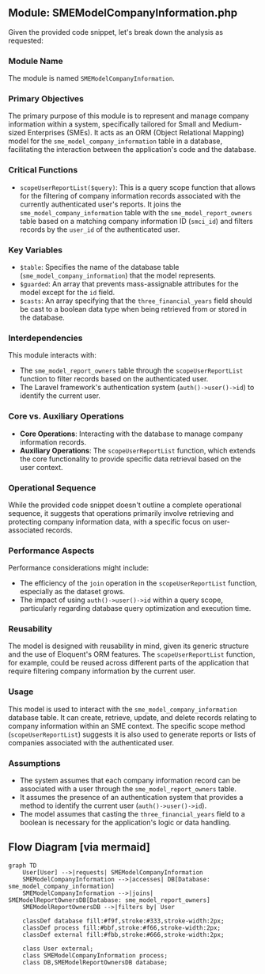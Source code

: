 ## Module: SMEModelCompanyInformation.php
Given the provided code snippet, let's break down the analysis as requested:

### Module Name
The module is named `SMEModelCompanyInformation`.

### Primary Objectives
The primary purpose of this module is to represent and manage company information within a system, specifically tailored for Small and Medium-sized Enterprises (SMEs). It acts as an ORM (Object Relational Mapping) model for the `sme_model_company_information` table in a database, facilitating the interaction between the application's code and the database.

### Critical Functions
- `scopeUserReportList($query)`: This is a query scope function that allows for the filtering of company information records associated with the currently authenticated user's reports. It joins the `sme_model_company_information` table with the `sme_model_report_owners` table based on a matching company information ID (`smci_id`) and filters records by the `user_id` of the authenticated user.

### Key Variables
- `$table`: Specifies the name of the database table (`sme_model_company_information`) that the model represents.
- `$guarded`: An array that prevents mass-assignable attributes for the model except for the `id` field.
- `$casts`: An array specifying that the `three_financial_years` field should be cast to a boolean data type when being retrieved from or stored in the database.

### Interdependencies
This module interacts with:
- The `sme_model_report_owners` table through the `scopeUserReportList` function to filter records based on the authenticated user.
- The Laravel framework's authentication system (`auth()->user()->id`) to identify the current user.

### Core vs. Auxiliary Operations
- **Core Operations**: Interacting with the database to manage company information records.
- **Auxiliary Operations**: The `scopeUserReportList` function, which extends the core functionality to provide specific data retrieval based on the user context.

### Operational Sequence
While the provided code snippet doesn't outline a complete operational sequence, it suggests that operations primarily involve retrieving and protecting company information data, with a specific focus on user-associated records.

### Performance Aspects
Performance considerations might include:
- The efficiency of the `join` operation in the `scopeUserReportList` function, especially as the dataset grows.
- The impact of using `auth()->user()->id` within a query scope, particularly regarding database query optimization and execution time.

### Reusability
The model is designed with reusability in mind, given its generic structure and the use of Eloquent's ORM features. The `scopeUserReportList` function, for example, could be reused across different parts of the application that require filtering company information by the current user.

### Usage
This model is used to interact with the `sme_model_company_information` database table. It can create, retrieve, update, and delete records relating to company information within an SME context. The specific scope method (`scopeUserReportList`) suggests it is also used to generate reports or lists of companies associated with the authenticated user.

### Assumptions
- The system assumes that each company information record can be associated with a user through the `sme_model_report_owners` table.
- It assumes the presence of an authentication system that provides a method to identify the current user (`auth()->user()->id`).
- The model assumes that casting the `three_financial_years` field to a boolean is necessary for the application's logic or data handling.
## Flow Diagram [via mermaid]
```mermaid
graph TD
    User[User] -->|requests| SMEModelCompanyInformation
    SMEModelCompanyInformation -->|accesses| DB[Database: sme_model_company_information]
    SMEModelCompanyInformation -->|joins| SMEModelReportOwnersDB[Database: sme_model_report_owners]
    SMEModelReportOwnersDB -->|filters by| User

    classDef database fill:#f9f,stroke:#333,stroke-width:2px;
    classDef process fill:#bbf,stroke:#f66,stroke-width:2px;
    classDef external fill:#fbb,stroke:#666,stroke-width:2px;

    class User external;
    class SMEModelCompanyInformation process;
    class DB,SMEModelReportOwnersDB database;
```
